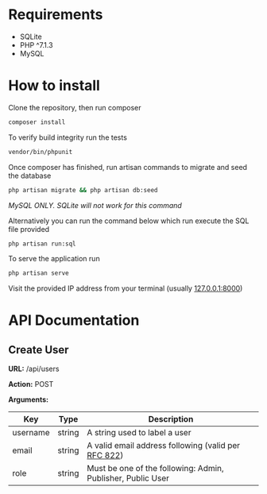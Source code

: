 # Requirements

* SQLite
* PHP ^7.1.3
* MySQL

# How to install

Clone the repository, then run composer

```bash
composer install
```

To verify build integrity run the tests

```bash
vendor/bin/phpunit
```

Once composer has finished, run artisan commands to migrate and seed the database

```bash
php artisan migrate && php artisan db:seed
```

*MySQL ONLY. SQLite will not work for this command*

Alternatively you can run the command below which run execute the SQL file provided

```bash
php artisan run:sql
```

To serve the application run

```bash
php artisan serve
```

Visit the provided IP address from your terminal (usually [127.0.0.1:8000](http://127.0.0.1:8000))

# API Documentation

## Create User

**URL:** /api/users

**Action:** POST

**Arguments:**

| Key | Type | Description |
|----|----|----|
| username | string | A string used to label a user |
| email | string | A valid email address following (valid per [RFC 822](https://www.ietf.org/rfc/rfc822.txt)) |
| role | string | Must be one of the following: Admin, Publisher, Public User |


